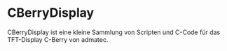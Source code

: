 # CBerryDisplay

CBerryDisplay ist eine kleine Sammlung von Scripten und C-Code für das TFT-Display C-Berry von admatec. 

